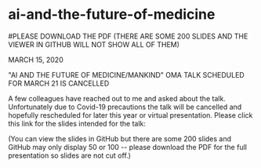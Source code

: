 # ai-and-the-future-of-medicine
#PLEASE DOWNLOAD THE PDF (THERE ARE SOME 200 SLIDES AND THE VIEWER IN GITHUB WILL NOT SHOW ALL OF THEM)


MARCH 15, 2020

"AI AND THE FUTURE OF MEDICINE/MANKIND" OMA TALK SCHEDULED FOR MARCH 21 IS CANCELLED

A few colleagues have reached out to me and asked about the talk. Unfortunately due to Covid-19 precautions the talk will be cancelled and hopefully rescheduled for later this year or virtual presentation.
Please click this link for the slides intended for the talk:

<included in this repository>

(You can view the slides in GitHub but there are some 200 slides and GitHub may only display 50 or 100 -- please download the PDF for the full presentation so slides are not cut off.)
